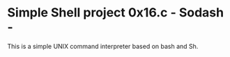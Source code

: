 
# Simple Shell project 0x16.c - Sodash -

This is a simple UNIX command interpreter based on bash and Sh.
